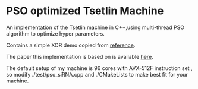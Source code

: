 # PSO optimized Tsetlin Machine

An implementation of the Tsetlin machine in C++,using multi-thread PSO algorithm to optimize hyper parameters.

Contains a simple XOR demo copied from [reference](https://github.com/222464/TsetlinMachine.git).


The paper this implementation is based on is available [here](https://arxiv.org/abs/1804.01508).

The default setup of my machine is 96 cores with AVX-512F instruction set , so modify ./test/pso_siRNA.cpp and ./CMakeLists to make best fit for your machine.